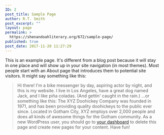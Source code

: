 ```yaml
---
ID: 2
post_title: Sample Page
author: R.T. Smith
post_excerpt: ""
layout: page
permalink: >
  https://shenandoahliterary.org/672/sample-page/
published: true
post_date: 2017-11-20 11:27:29
---
```

This is an example page. It's different from a blog post because it will stay in one place and will show up in your site navigation (in most themes). Most people start with an About page that introduces them to potential site visitors. It might say something like this: 
> Hi there! I'm a bike messenger by day, aspiring actor by night, and this is my website. I live in Los Angeles, have a great dog named Jack, and I like piña coladas. (And gettin' caught in the rain.) ...or something like this: 
> The XYZ Doohickey Company was founded in 1971, and has been providing quality doohickeys to the public ever since. Located in Gotham City, XYZ employs over 2,000 people and does all kinds of awesome things for the Gotham community. As a new WordPress user, you should go to [your dashboard][1] to delete this page and create new pages for your content. Have fun!

 [1]: https://shenandoahliterary.org/672/wp-admin/
